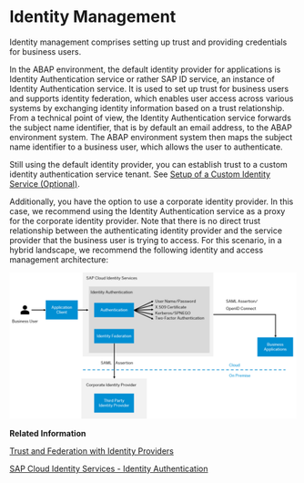 <!-- loio783103882c604a06b244ece500e59857 -->

# Identity Management

Identity management comprises setting up trust and providing credentials for business users.



In the ABAP environment, the default identity provider for applications is Identity Authentication service or rather SAP ID service, an instance of Identity Authentication service. It is used to set up trust for business users and supports identity federation, which enables user access across various systems by exchanging identity information based on a trust relationship. From a technical point of view, the Identity Authentication service forwards the subject name identifier, that is by default an email address, to the ABAP environment system. The ABAP environment system then maps the subject name identifier to a business user, which allows the user to authenticate.

Still using the default identity provider, you can establish trust to a custom identity authentication service tenant. See [Setup of a Custom Identity Service \(Optional\)](../20_getting_started/setup-of-a-custom-identity-service-optional-550251a.md).

Additionally, you have the option to use a corporate identity provider. In this case, we recommend using the Identity Authentication service as a proxy for the corporate identity provider. Note that there is no direct trust relationship between the authenticating identity provider and the service provider that the business user is trying to access. For this scenario, in a hybrid landscape, we recommend the following identity and access management architecture:

![](images/IAM_Hybrid_Landscape_Architecture_c3494d2.png)

**Related Information**  


[Trust and Federation with Identity Providers](https://help.sap.com/viewer/65de2977205c403bbc107264b8eccf4b/Cloud/en-US/cb1bc8f1bd5c482e891063960d7acd78.html)

[SAP Cloud Identity Services - Identity Authentication](https://help.sap.com/viewer/product/IDENTITY_AUTHENTICATION/Cloud/en-US)

